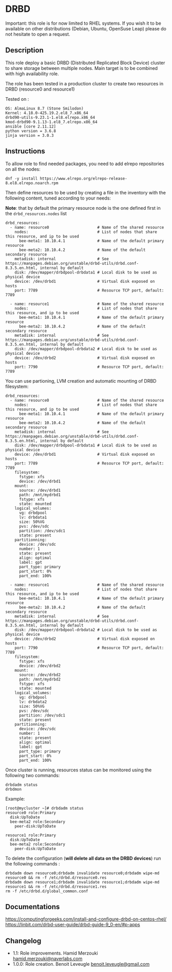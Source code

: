 # DRBD

Important: this role is for now limited to RHEL systems. If you wish it to be available on other distributions (Debian, Ubuntu, OpenSuse Leap) please do not hesitate to open a request.

## Description

This role deploy a basic DRBD (Distributed Replicated Block Device) cluster to share storage between multiple nodes.
Main target is to be combined with high availability role.

The role has been tested in a production cluster to create two resources in DRBD (resource0 and resource1)

Tested on : 
```
OS: AlmaLinux 8.7 (Stone Smilodon)
Kernel: 4.18.0-425.19.2.el8_7.x86_64
drbd90-utils-9.23.1-1.el8.elrepo.x86_64
kmod-drbd90-9.1.13-1.el8_7.elrepo.x86_64
ansible [core 2.11.12]
python version = 3.6.8
jinja version = 3.0.3
```

## Instructions

To allow role to find needed packages, you need to add elrepo repositories on 
all the nodes:

```
dnf -y install https://www.elrepo.org/elrepo-release-8.el8.elrepo.noarch.rpm
```

Then define resources to be used by creating a file in the inventory with the 
following content, tuned according to your needs:

**Note**: that by default the primary resource node is the one defined first in the ``drbd_resources.nodes`` list

```
drbd_resources:
  - name: resource0                     # Name of the shared resource
    nodes:                              # List of nodes that share this resource, and ip to be used
      bee-meta1: 10.10.4.1              # Name of the default primary resource
      bee-meta2: 10.10.4.2              # Name of the default secondary resource
    metadisk: internal                  # See https://manpages.debian.org/unstable/drbd-utils/drbd.conf-8.3.5.en.html, internal by default
    disk: /dev/mapper/drbdpool-drbdata1 # Local disk to be used as physical device
    device: /dev/drbd1                  # Virtual disk exposed on hosts
    port: 7789                          # Resource TCP port, default: 7789
    
  - name: resource1                     # Name of the shared resource
    nodes:                              # List of nodes that share this resource, and ip to be used
      bee-meta1: 10.10.4.1              # Name of the default primary resource
      bee-meta2: 10.10.4.2              # Name of the default secondary resource
    metadisk: internal                  # See https://manpages.debian.org/unstable/drbd-utils/drbd.conf-8.3.5.en.html, internal by default
    disk: /dev/mapper/drbdpool-drbdata2 # Local disk to be used as physical device
    device: /dev/drbd2                  # Virtual disk exposed on hosts
    port: 7790                          # Resource TCP port, default: 7789    
```

You can use partioning, LVM creation and automatic mounting of DRBD filesystem:

```
drbd_resources:
  - name: resource0                     # Name of the shared resource
    nodes:                              # List of nodes that share this resource, and ip to be used
      bee-meta1: 10.10.4.1              # Name of the default primary resource
      bee-meta2: 10.10.4.2              # Name of the default secondary resource
    metadisk: internal                  # See https://manpages.debian.org/unstable/drbd-utils/drbd.conf-8.3.5.en.html, internal by default
    disk: /dev/mapper/drbdpool-drbdata1 # Local disk to be used as physical device
    device: /dev/drbd1                  # Virtual disk exposed on hosts
    port: 7789                          # Resource TCP port, default: 7789
    filesystem:
      fstype: xfs
      device: /dev/drbd1
    mount:
      source: /dev/drbd1
      path: /mnt/mydrbd1
      fstype: xfs
      state: mounted
    logical_volumes:
      vg: drbdpool
      lv: drbdata1
      size: 50%VG
      pvs: /dev/sdc
      partition: /dev/sdc1
      state: present
    partitionning:
      device: /dev/sdc
      number: 1
      state: present
      align: optimal
      label: gpt
      part_type: primary
      part_start: 0%
      part_end: 100%

  - name: resource1                     # Name of the shared resource
    nodes:                              # List of nodes that share this resource, and ip to be used
      bee-meta1: 10.10.4.1              # Name of the default primary resource
      bee-meta2: 10.10.4.2              # Name of the default secondary resource
    metadisk: internal                  # See https://manpages.debian.org/unstable/drbd-utils/drbd.conf-8.3.5.en.html, internal by default
    disk: /dev/mapper/drbdpool-drbdata2 # Local disk to be used as physical device
    device: /dev/drbd2                  # Virtual disk exposed on hosts
    port: 7790                          # Resource TCP port, default: 7789
    filesystem:
      fstype: xfs
      device: /dev/drbd2
    mount:
      source: /dev/drbd2
      path: /mnt/mydrbd2
      fstype: xfs
      state: mounted
    logical_volumes:
      vg: drbdpool
      lv: drbdata2
      size: 50%VG
      pvs: /dev/sdc
      partition: /dev/sdc1
      state: present
    partitionning:
      device: /dev/sdc
      number: 1
      state: present
      align: optimal
      label: gpt
      part_type: primary
      part_start: 0%
      part_end: 100%
```
    
Once cluster is running, resources status can be monitored using the following two commands:

```
drbdadm status
drbdmon
```

Example:
```
[root@mycluster ~]# drbdadm status
resource0 role:Primary
  disk:UpToDate
  bee-meta2 role:Secondary
    peer-disk:UpToDate

resource1 role:Primary
  disk:UpToDate
  bee-meta2 role:Secondary
    peer-disk:UpToDate
```




To delete the configuration (**will delete all data on the DRBD devices**)
run the following commands :

```
drbdadm down resource0;drbdadm invalidate resource0;drbdadm wipe-md resource0 && rm -f /etc/drbd.d/resource0.res
drbdadm down resource1;drbdadm invalidate resource1;drbdadm wipe-md resource1 && rm -f /etc/drbd.d/resource1.res
rm -f /etc/drbd.d/global_common.conf
```

## Documentations

https://computingforgeeks.com/install-and-configure-drbd-on-centos-rhel/
https://linbit.com/drbd-user-guide/drbd-guide-9_0-en/#p-apps

## Changelog

* 1.1: Role improvements. Hamid Merzouki <hamid.merzouki@naverlabs.com>
* 1.0.0: Role creation. Benoit Leveugle <benoit.leveugle@gmail.com>
